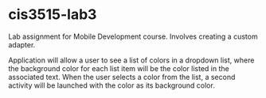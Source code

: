 # cis3515-lab3
Lab assignment for Mobile Development course. Involves creating a custom adapter.

Application will allow a user to see a list of colors in a dropdown list, where the background color for each list item will be the color listed in the associated text. When the user selects a color from the list, a second activity will be launched with the color as its background color.
